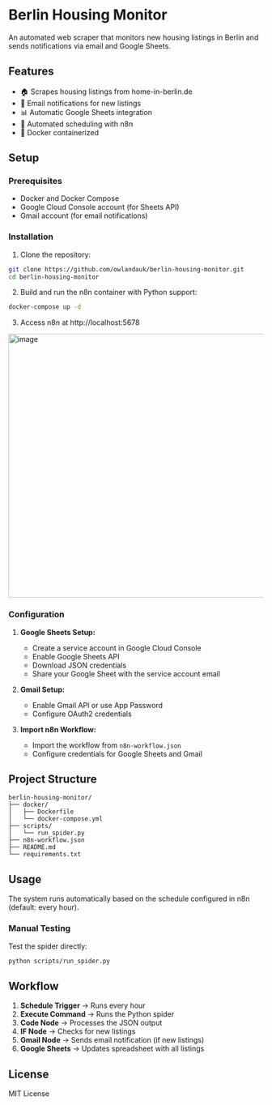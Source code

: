 # Berlin Housing Monitor

An automated web scraper that monitors new housing listings in Berlin and sends notifications via email and Google Sheets.

## Features

- 🏠 Scrapes housing listings from home-in-berlin.de
- 📧 Email notifications for new listings
- 📊 Automatic Google Sheets integration
- 🔄 Automated scheduling with n8n
- 🐳 Docker containerized

## Setup

### Prerequisites

- Docker and Docker Compose
- Google Cloud Console account (for Sheets API)
- Gmail account (for email notifications)

### Installation

1. Clone the repository:
```bash
git clone https://github.com/owlandauk/berlin-housing-monitor.git
cd berlin-housing-monitor
```

2. Build and run the n8n container with Python support:
```bash
docker-compose up -d
```

3. Access n8n at http://localhost:5678
<img width="2681" height="521" alt="image" src="https://github.com/user-attachments/assets/2895bd12-6044-4653-bede-f47b16c99ba9" />

### Configuration

1. **Google Sheets Setup:**
   - Create a service account in Google Cloud Console
   - Enable Google Sheets API
   - Download JSON credentials
   - Share your Google Sheet with the service account email

2. **Gmail Setup:**
   - Enable Gmail API or use App Password
   - Configure OAuth2 credentials

3. **Import n8n Workflow:**
   - Import the workflow from `n8n-workflow.json`
   - Configure credentials for Google Sheets and Gmail

## Project Structure

```
berlin-housing-monitor/
├── docker/
│   ├── Dockerfile
│   └── docker-compose.yml
├── scripts/
│   └── run_spider.py
├── n8n-workflow.json
├── README.md
└── requirements.txt
```

## Usage

The system runs automatically based on the schedule configured in n8n (default: every hour).

### Manual Testing

Test the spider directly:
```bash
python scripts/run_spider.py
```

## Workflow

1. **Schedule Trigger** → Runs every hour
2. **Execute Command** → Runs the Python spider
3. **Code Node** → Processes the JSON output  
4. **IF Node** → Checks for new listings
5. **Gmail Node** → Sends email notification (if new listings)
6. **Google Sheets** → Updates spreadsheet with all listings

## License

MIT License
